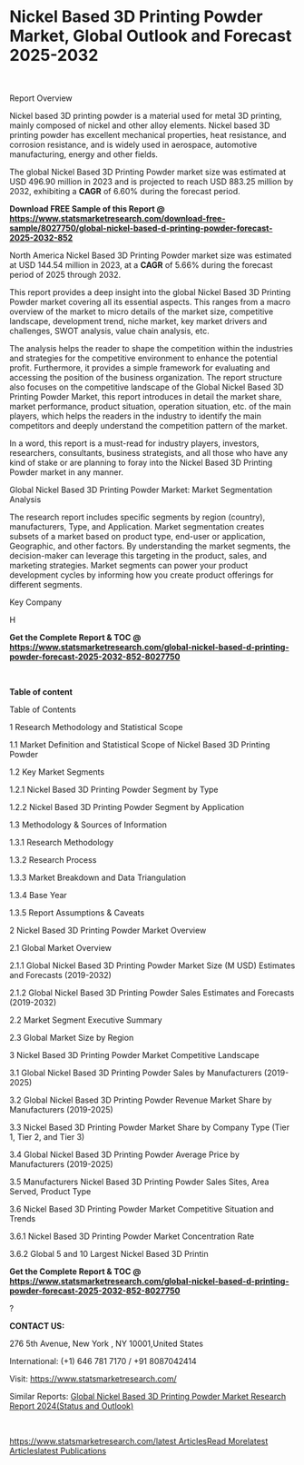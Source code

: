 <h1>Nickel Based 3D Printing Powder Market, Global Outlook and Forecast 2025-2032</h1><br/><p>Report Overview</p>
 
 
 
 <p>Nickel based 3D printing powder is a material used for metal 3D printing, mainly composed of nickel and other alloy elements. Nickel based 3D printing powder has excellent mechanical properties, heat resistance, and corrosion resistance, and is widely used in aerospace, automotive manufacturing, energy and other fields.</p>
 
 
 
 <p>The global Nickel Based 3D Printing Powder market size was estimated at USD 496.90 million in 2023 and is projected to reach USD 883.25 million by 2032, exhibiting a <strong>CAGR</strong> of 6.60% during the forecast period.</p>
 
 
 
 <p><strong>Download FREE Sample of this Report @ <a href="https://www.statsmarketresearch.com/download-free-sample/8027750/global-nickel-based-d-printing-powder-forecast-2025-2032-852">https://www.statsmarketresearch.com/download-free-sample/8027750/global-nickel-based-d-printing-powder-forecast-2025-2032-852</a></strong></p>
 
 
 
 <p>North America Nickel Based 3D Printing Powder market size was estimated at USD 144.54 million in 2023, at a <strong>CAGR</strong> of 5.66% during the forecast period of 2025 through 2032.</p>
 
 
 
 <p>This report provides a deep insight into the global Nickel Based 3D Printing Powder market covering all its essential aspects. This ranges from a macro overview of the market to micro details of the market size, competitive landscape, development trend, niche market, key market drivers and challenges, SWOT analysis, value chain analysis, etc.</p>
 
 
 
 <p>The analysis helps the reader to shape the competition within the industries and strategies for the competitive environment to enhance the potential profit. Furthermore, it provides a simple framework for evaluating and accessing the position of the business organization. The report structure also focuses on the competitive landscape of the Global Nickel Based 3D Printing Powder Market, this report introduces in detail the market share, market performance, product situation, operation situation, etc. of the main players, which helps the readers in the industry to identify the main competitors and deeply understand the competition pattern of the market.</p>
 
 
 
 <p>In a word, this report is a must-read for industry players, investors, researchers, consultants, business strategists, and all those who have any kind of stake or are planning to foray into the Nickel Based 3D Printing Powder market in any manner.</p>
 
 
 
 <p>Global Nickel Based 3D Printing Powder Market: Market Segmentation Analysis</p>
 
 
 
 <p>The research report includes specific segments by region (country), manufacturers, Type, and Application. Market segmentation creates subsets of a market based on product type, end-user or application, Geographic, and other factors. By understanding the market segments, the decision-maker can leverage this targeting in the product, sales, and marketing strategies. Market segments can power your product development cycles by informing how you create product offerings for different segments.</p>
 
 
 
 <p>Key Company</p>
 
 
 
 <p>H</p>
 
 
 
 <div><b>Get the Complete Report & TOC @ <a href="https://www.statsmarketresearch.com/global-nickel-based-d-printing-powder-forecast-2025-2032-852-8027750">https://www.statsmarketresearch.com/global-nickel-based-d-printing-powder-forecast-2025-2032-852-8027750</a></b></div>
 
 
 
 <p><br />
 
 <b>Table of content</b></p>
 
 
 
 <p>Table of Contents<br />
 
 1 Research Methodology and Statistical Scope<br />
 
 1.1 Market Definition and Statistical Scope of Nickel Based 3D Printing Powder<br />
 
 1.2 Key Market Segments<br />
 
 1.2.1 Nickel Based 3D Printing Powder Segment by Type<br />
 
 1.2.2 Nickel Based 3D Printing Powder Segment by Application<br />
 
 1.3 Methodology & Sources of Information<br />
 
 1.3.1 Research Methodology<br />
 
 1.3.2 Research Process<br />
 
 1.3.3 Market Breakdown and Data Triangulation<br />
 
 1.3.4 Base Year<br />
 
 1.3.5 Report Assumptions & Caveats<br />
 
 2 Nickel Based 3D Printing Powder Market Overview<br />
 
 2.1 Global Market Overview<br />
 
 2.1.1 Global Nickel Based 3D Printing Powder Market Size (M USD) Estimates and Forecasts (2019-2032)<br />
 
 2.1.2 Global Nickel Based 3D Printing Powder Sales Estimates and Forecasts (2019-2032)<br />
 
 2.2 Market Segment Executive Summary<br />
 
 2.3 Global Market Size by Region<br />
 
 3 Nickel Based 3D Printing Powder Market Competitive Landscape<br />
 
 3.1 Global Nickel Based 3D Printing Powder Sales by Manufacturers (2019-2025)<br />
 
 3.2 Global Nickel Based 3D Printing Powder Revenue Market Share by Manufacturers (2019-2025)<br />
 
 3.3 Nickel Based 3D Printing Powder Market Share by Company Type (Tier 1, Tier 2, and Tier 3)<br />
 
 3.4 Global Nickel Based 3D Printing Powder Average Price by Manufacturers (2019-2025)<br />
 
 3.5 Manufacturers Nickel Based 3D Printing Powder Sales Sites, Area Served, Product Type<br />
 
 3.6 Nickel Based 3D Printing Powder Market Competitive Situation and Trends<br />
 
 3.6.1 Nickel Based 3D Printing Powder Market Concentration Rate<br />
 
 3.6.2 Global 5 and 10 Largest Nickel Based 3D Printin</p>
 
 
 
 <div><b>Get the Complete Report & TOC @ <a href="https://www.statsmarketresearch.com/global-nickel-based-d-printing-powder-forecast-2025-2032-852-8027750">https://www.statsmarketresearch.com/global-nickel-based-d-printing-powder-forecast-2025-2032-852-8027750</a></b></div>
 
 
 
 <p>? </p>
 
 
 
 <p><b>CONTACT US:</b><br />
 
 276 5th Avenue, New York , NY 10001,United States<br />
 
 International: (+1) 646 781 7170 / +91 8087042414<br />
 
 Visit: <a href="https://www.statsmarketresearch.com/">https://www.statsmarketresearch.com/</a><br />
 
 Similar Reports: <a href="https://www.statsmarketresearch.com/global-nickel-based-d-printing-powder-forecast-2025-2032-852-8027750">Global Nickel Based 3D Printing Powder Market Research Report 2024(Status and Outlook)</a><br />
 
 <br />
 
 <a href="https://gyeongbokgung.com">https://www.statsmarketresearch.com/</a><a href="https://hallyeomaritime.com">latest Articles</a><a href="https://jingwansa.com">Read More</a><a href="https://nguoiviet.jp/">latest Articles</a><a href="https://www.intelmarketresearch.com/">latest Publications</a></p>
